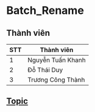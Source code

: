 # Batch_Rename
## Thành viên
|STT|Thành viên|
| ------ | ------ |
|1|Nguyễn Tuấn Khanh|
|2|Đỗ Thái Duy|
|3|Trương Công Thành|
## [Topic](https://tdquang7.notion.site/Project-batch-rename-2022-9dc9eb9c9d674dbdb4a988a3794d1335)
